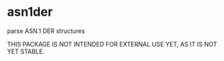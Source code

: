 # asn1der
parse ASN.1 DER structures  

THIS PACKAGE IS NOT INTENDED FOR EXTERNAL USE YET, AS IT IS NOT YET STABLE.  